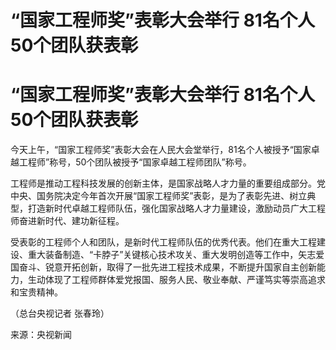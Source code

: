 # “国家工程师奖”表彰大会举行 81名个人50个团队获表彰

# “国家工程师奖”表彰大会举行 81名个人50个团队获表彰

今天上午，“国家工程师奖”表彰大会在人民大会堂举行，81名个人被授予“国家卓越工程师”称号，50个团队被授予“国家卓越工程师团队”称号。

工程师是推动工程科技发展的创新主体，是国家战略人才力量的重要组成部分。党中央、国务院决定今年首次开展“国家工程师奖”表彰，是为了表彰先进、树立典型，打造新时代卓越工程师队伍，强化国家战略人才力量建设，激励动员广大工程师奋进新时代、建功新征程。

受表彰的工程师个人和团队，是新时代工程师队伍的优秀代表。他们在重大工程建设、重大装备制造、“卡脖子”关键核心技术攻关、重大发明创造等工作中，矢志爱国奋斗、锐意开拓创新，取得了一批先进工程技术成果，不断提升国家自主创新能力，生动体现了工程师群体爱党报国、服务人民、敬业奉献、严谨笃实等崇高追求和宝贵精神。

（总台央视记者 张春玲）

来源：央视新闻

